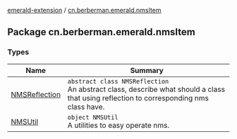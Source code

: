[emerald-extension](../index.md) / [cn.berberman.emerald.nmsItem](.)

## Package cn.berberman.emerald.nmsItem

### Types

| Name | Summary |
|---|---|
| [NMSReflection](-n-m-s-reflection/index.md) | `abstract class NMSReflection`<br>An abstract class, describe what should a class that using reflection to corresponding nms class have. |
| [NMSUtil](-n-m-s-util/index.md) | `object NMSUtil`<br>A utilities to easy operate nms. |
